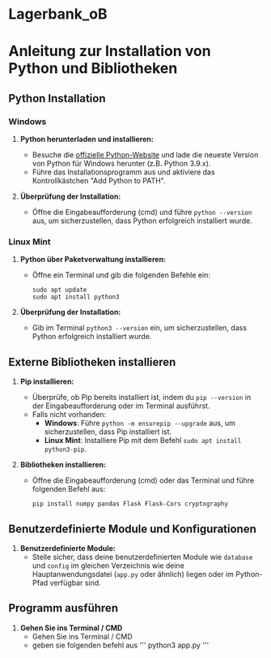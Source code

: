# Lagerbank_oB

# Anleitung zur Installation von Python und Bibliotheken

## Python Installation

### Windows

1. **Python herunterladen und installieren:**
   - Besuche die [offizielle Python-Website](https://www.python.org/downloads/) und lade die neueste Version von Python für Windows herunter (z.B. Python 3.9.x).
   - Führe das Installationsprogramm aus und aktiviere das Kontrollkästchen "Add Python to PATH".

2. **Überprüfung der Installation:**
   - Öffne die Eingabeaufforderung (cmd) und führe `python --version` aus, um sicherzustellen, dass Python erfolgreich installiert wurde.

### Linux Mint

1. **Python über Paketverwaltung installieren:**
   - Öffne ein Terminal und gib die folgenden Befehle ein:
     ```
     sudo apt update
     sudo apt install python3
     ```

2. **Überprüfung der Installation:**
   - Gib im Terminal `python3 --version` ein, um sicherzustellen, dass Python erfolgreich installiert wurde.

## Externe Bibliotheken installieren

1. **Pip installieren:**
   - Überprüfe, ob Pip bereits installiert ist, indem du `pip --version` in der Eingabeaufforderung oder im Terminal ausführst.
   - Falls nicht vorhanden:
     - **Windows**: Führe `python -m ensurepip --upgrade` aus, um sicherzustellen, dass Pip installiert ist.
     - **Linux Mint**: Installiere Pip mit dem Befehl `sudo apt install python3-pip`.

2. **Bibliotheken installieren:**
   - Öffne die Eingabeaufforderung (cmd) oder das Terminal und führe folgenden Befehl aus:
     ```
     pip install numpy pandas Flask Flask-Cors cryptography
     ```

## Benutzerdefinierte Module und Konfigurationen

1. **Benutzerdefinierte Module:**
   - Stelle sicher, dass deine benutzerdefinierten Module wie `database` und `config` im gleichen Verzeichnis wie deine Hauptanwendungsdatei (`app.py` oder ähnlich) liegen oder im Python-Pfad verfügbar sind.


## Programm ausführen
1. **Gehen Sie ins Terminal / CMD**
    - Gehen Sie ins Terminal / CMD
    - geben sie folgenden befehl aus
    '''
    python3 app.py 
    '''

